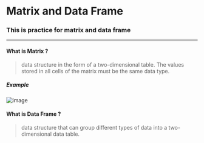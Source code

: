 # Matrix and Data Frame
### This is practice for matrix and data frame
***
#### What is Matrix ?
> data structure in the form of a two-dimensional table. The values stored in all cells of the matrix must be the same data type.
##### Example
![image](https://user-images.githubusercontent.com/46131688/72045038-91f12680-32f8-11ea-8c18-c43c9d1cdf07.png)
#### What is Data Frame ?
> data structure that can group different types of data into a two-dimensional data table.
